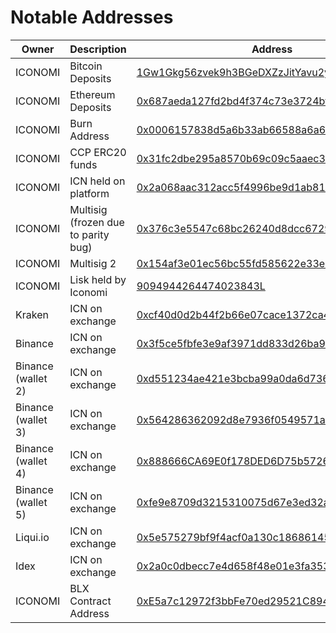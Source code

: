 # Notable Addresses

Owner | Description | Address
---|---|---
ICONOMI | Bitcoin Deposits | [1Gw1Gkg56zvek9h3BGeDXZzJitYavu2yWn](https://blockchain.info/en/address/1Gw1Gkg56zvek9h3BGeDXZzJitYavu2yWn)
ICONOMI | Ethereum Deposits | [0x687aeda127fd2bd4f374c73e3724bf9b7c7a6b9c](https://etherscan.io/address/0x687aeda127fd2bd4f374c73e3724bf9b7c7a6b9c)
ICONOMI | Burn Address | [0x0006157838d5a6b33ab66588a6a693a57c869999](https://etherscan.io/token/ICONOMI?a=0x0006157838d5a6b33ab66588a6a693a57c869999)
ICONOMI | CCP ERC20 funds | [0x31fc2dbe295a8570b69c09c5aaec33459fc1a1b3](https://etherscan.io/address/0x31fc2dbe295a8570b69c09c5aaec33459fc1a1b3#tokentxns)
ICONOMI | ICN held on platform | [0x2a068aac312acc5f4996be9d1ab810a8b6223c76](https://etherscan.io/token/0x888666CA69E0f178DED6D75b5726Cee99A87D698?a=0x2a068aac312acc5f4996be9d1ab810a8b6223c76)
ICONOMI | Multisig (frozen due to parity bug) | [0x376c3e5547c68bc26240d8dcc6729fff665a4448](https://etherscan.io/address/0x376c3e5547c68bc26240d8dcc6729fff665a4448)
ICONOMI | Multisig 2 | [0x154af3e01ec56bc55fd585622e33e3dfb8a248d8](https://etherscan.io/address/0x154af3e01ec56bc55fd585622e33e3dfb8a248d8)
ICONOMI | Lisk held by Iconomi | [9094944264474023843L](https://explorer.lisk.io/address/9094944264474023843L)
Kraken | ICN on exchange | [0xcf40d0d2b44f2b66e07cace1372ca42b73cf21a3](https://etherscan.io/token/ICONOMI?a=0xcf40d0d2b44f2b66e07cace1372ca42b73cf21a3)
Binance | ICN on exchange | [0x3f5ce5fbfe3e9af3971dd833d26ba9b5c936f0be](https://etherscan.io/token/0x888666CA69E0f178DED6D75b5726Cee99A87D698?a=0x3f5ce5fbfe3e9af3971dd833d26ba9b5c936f0be)
Binance (wallet 2) | ICN on exchange | [0xd551234ae421e3bcba99a0da6d736074f22192ff](https://etherscan.io/token/0x888666CA69E0f178DED6D75b5726Cee99A87D698?a=0xd551234ae421e3bcba99a0da6d736074f22192ff)
Binance (wallet 3) | ICN on exchange | [0x564286362092d8e7936f0549571a803b203aaced](https://etherscan.io/token/0x888666CA69E0f178DED6D75b5726Cee99A87D698?a=0x564286362092d8e7936f0549571a803b203aaced)
Binance (wallet 4) | ICN on exchange | [0x888666CA69E0f178DED6D75b5726Cee99A87D698](https://etherscan.io/token/0x888666CA69E0f178DED6D75b5726Cee99A87D698?a=0x0681d8db095565fe8a346fa0277bffde9c0edbbf)
Binance (wallet 5) | ICN on exchange | [0xfe9e8709d3215310075d67e3ed32a380ccf451c8](https://etherscan.io/token/0x888666CA69E0f178DED6D75b5726Cee99A87D698?a=0xfe9e8709d3215310075d67e3ed32a380ccf451c8)
Liqui.io | ICN on exchange | [0x5e575279bf9f4acf0a130c186861454247394c06](https://etherscan.io/token/0x888666CA69E0f178DED6D75b5726Cee99A87D698?a=0x5e575279bf9f4acf0a130c186861454247394c06)
Idex | ICN on exchange | [0x2a0c0dbecc7e4d658f48e01e3fa353f44050c208](https://etherscan.io/token/0x888666CA69E0f178DED6D75b5726Cee99A87D698?a=0x2a0c0dbecc7e4d658f48e01e3fa353f44050c208)
ICONOMI | BLX Contract Address | [0xE5a7c12972f3bbFe70ed29521C8949b8Af6a0970](https://etherscan.io/address/0xe5a7c12972f3bbfe70ed29521c8949b8af6a0970)
